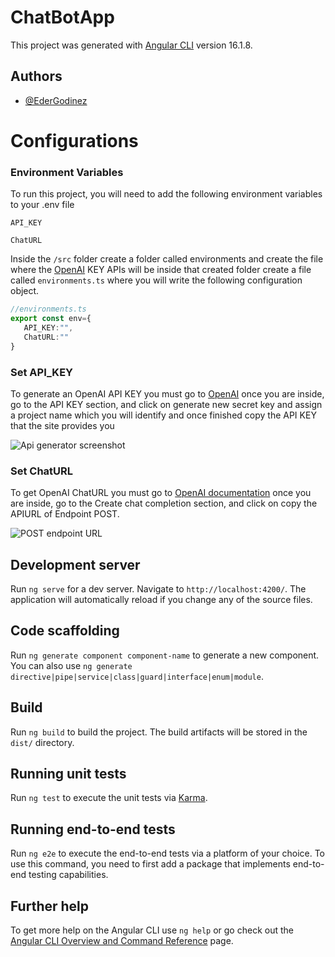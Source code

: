# ChatBotApp

This project was generated with [Angular CLI](https://github.com/angular/angular-cli) version 16.1.8.
## Authors

- [@EderGodinez](https://github.com/EderGodinez)

# Configurations

### Environment Variables

To run this project, you will need to add the following environment variables to your .env file

`API_KEY`

`ChatURL`

Inside the `/src` folder create a folder called environments and create the file where the [OpenAI](https://openai.com/blog/openai-api) KEY APIs will be inside that created folder create a file called `environments.ts` where you will write the following configuration object.
```typescript
//environments.ts
export const env={
   API_KEY:"",
   ChatURL:""
}
```
### Set API_KEY

To generate an OpenAI API KEY you must go to [OpenAI](https://platform.openai.com/api-keys) once you are inside, go to the API KEY section, and click on generate new secret key and assign a project name which you will identify and once finished copy the API KEY that the site provides you

![Api generator screenshot](https://github.com/EderGodinez/ChatBot/blob/main/src/github-assets\APIKEY.png)



### Set ChatURL

To get OpenAI ChatURL you must go to [OpenAI documentation](https://platform.openai.com/docs/api-reference/chat/create?lang=node.js) once you are inside, go to the Create chat completion section, and click on copy the APIURL of Endpoint POST.

![POST endpoint URL](https://github.com/EderGodinez/ChatBot/blob/main/src/github-assets\CHATURL.png)



## Development server

Run `ng serve` for a dev server. Navigate to `http://localhost:4200/`. The application will automatically reload if you change any of the source files.

## Code scaffolding

Run `ng generate component component-name` to generate a new component. You can also use `ng generate directive|pipe|service|class|guard|interface|enum|module`.

## Build

Run `ng build` to build the project. The build artifacts will be stored in the `dist/` directory.

## Running unit tests

Run `ng test` to execute the unit tests via [Karma](https://karma-runner.github.io).

## Running end-to-end tests

Run `ng e2e` to execute the end-to-end tests via a platform of your choice. To use this command, you need to first add a package that implements end-to-end testing capabilities.

## Further help

To get more help on the Angular CLI use `ng help` or go check out the [Angular CLI Overview and Command Reference](https://angular.io/cli) page.

